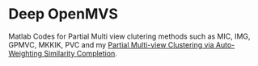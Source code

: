 # Deep OpenMVS
Matlab Codes for Partial Multi view clutering methods such as MIC, IMG, GPMVC, MKKIK, PVC and my [Partial Multi-view Clustering via Auto-Weighting Similarity Completion](https://link.springer.com/chapter/10.1007/978-3-319-97909-0_23).

